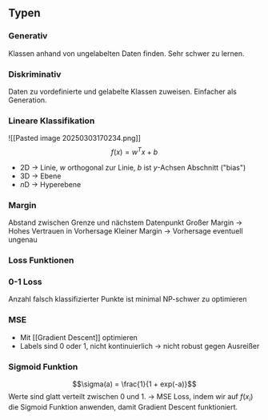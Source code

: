 ## Typen
### Generativ
Klassen anhand von ungelabelten Daten finden.
Sehr schwer zu lernen.
### Diskriminativ
Daten zu vordefinierte und gelabelte Klassen zuweisen.
Einfacher als Generation.

### Lineare Klassifikation
![[Pasted image 20250303170234.png]]
$$f(x) = w^T x + b$$
- 2D -> Linie, $w$ orthogonal zur Linie, $b$ ist $y$-Achsen Abschnitt ("bias")
- 3D -> Ebene
- $n$D -> Hyperebene

### Margin
Abstand zwischen Grenze und nächstem Datenpunkt
Großer Margin -> Hohes Vertrauen in Vorhersage
Kleiner Margin -> Vorhersage eventuell ungenau

### Loss Funktionen
### 0-1 Loss
Anzahl falsch klassifizierter Punkte ist minimal
NP-schwer zu optimieren

### MSE
- Mit [[Gradient Descent]] optimieren
- Labels sind 0 oder 1, nicht kontinuierlich -> nicht robust gegen Ausreißer

### Sigmoid Funktion
$$\sigma(a) = \frac{1}{1 + exp(-a)}$$
Werte sind glatt verteilt zwischen 0 und 1.
-> MSE Loss, indem wir auf $f(x_i)$ die Sigmoid Funktion anwenden, damit Gradient Descent funktioniert.
